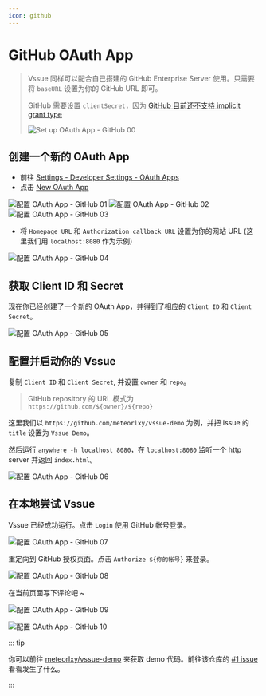 ```yaml
---
icon: github
---
```


# GitHub OAuth App

> Vssue 同样可以配合自己搭建的 GitHub Enterprise Server 使用。只需要将 `baseURL` 设置为你的 GitHub URL 即可。
>
> GitHub 需要设置 `clientSecret`，因为 [GitHub 目前还不支持 implicit grant type](https://developer.github.com/apps/building-oauth-apps/authorizing-oauth-apps/)
>
> ![Set up OAuth App - GitHub 00](./assets/oauth-app-github-00.png)

## 创建一个新的 OAuth App

- 前往 [Settings - Developer Settings - OAuth Apps](https://github.com/settings/developers)
- 点击 [New OAuth App](https://github.com/settings/applications/new)

![配置 OAuth App - GitHub 01](./assets/oauth-app-github-01.png)
![配置 OAuth App - GitHub 02](./assets/oauth-app-github-02.png)
![配置 OAuth App - GitHub 03](./assets/oauth-app-github-03.png)

- 将 `Homepage URL` 和 `Authorization callback URL` 设置为你的网站 URL (这里我们用 `localhost:8080` 作为示例)

![配置 OAuth App - GitHub 04](./assets/oauth-app-github-04.png)

## 获取 Client ID 和 Secret

现在你已经创建了一个新的 OAuth App，并得到了相应的 `Client ID` 和 `Client Secret`。

![配置 OAuth App - GitHub 05](./assets/oauth-app-github-05.png)

## 配置并启动你的 Vssue

复制 `Client ID` 和 `Client Secret`, 并设置 `owner` 和 `repo`。

> GitHub repository 的 URL 模式为 `https://github.com/${owner}/${repo}`

这里我们以 `https://github.com/meteorlxy/vssue-demo` 为例，并把 issue 的 `title` 设置为 `Vssue Demo`。

然后运行 `anywhere -h localhost 8080`，在 `localhost:8080` 监听一个 http server 并返回 `index.html`。

![配置 OAuth App - GitHub 06](./assets/oauth-app-github-06.png)

## 在本地尝试 Vssue

Vssue 已经成功运行。点击 `Login` 使用 GitHub 帐号登录。

![配置 OAuth App - GitHub 07](./assets/oauth-app-github-07.png)

重定向到 GitHub 授权页面。点击 `Authorize ${你的帐号}` 来登录。

![配置 OAuth App - GitHub 08](./assets/oauth-app-github-08.png)

在当前页面写下评论吧 ~

![配置 OAuth App - GitHub 09](./assets/oauth-app-github-09.png)

![配置 OAuth App - GitHub 10](./assets/oauth-app-github-10.png)

::: tip

你可以前往 [meteorlxy/vssue-demo](https://github.com/meteorlxy/vssue-demo) 来获取 demo 代码。前往该仓库的 [#1 issue](https://github.com/meteorlxy/vssue-demo/issues/1) 看看发生了什么。

:::
